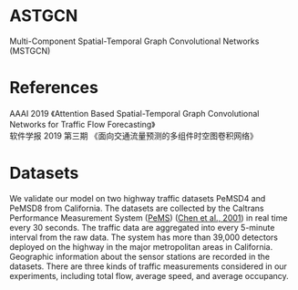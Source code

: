 # ASTGCN
Multi-Component Spatial-Temporal Graph Convolutional Networks (MSTGCN)

# References
AAAI 2019 《Attention Based Spatial-Temporal Graph Convolutional Networks for Traffic Flow Forecasting》  
软件学报 2019 第三期 《面向交通流量预测的多组件时空图卷积网络》

# Datasets
We validate our model on two highway traffic datasets PeMSD4 and PeMSD8 from California. The datasets are collected by the Caltrans Performance Measurement System ([PeMS](http://pems.dot.ca.gov/)) ([Chen et al., 2001](https://trrjournalonline.trb.org/doi/10.3141/1748-12)) in real time every 30 seconds. The traffic data are aggregated into every 5-minute interval from the raw data. The system has more than 39,000 detectors deployed on the highway in the major metropolitan areas in California. Geographic information about the sensor stations are recorded in the datasets. There are three kinds of traffic measurements considered in our experiments, including total flow, average speed, and average occupancy.
